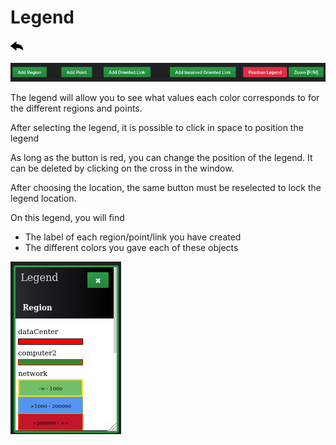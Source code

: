 # Legend

[![](../../screenshots/other/Go-back.png)](README.md)

![legend](../../screenshots/panel/legend-menu.jpg)

The legend will allow you to see what values each color corresponds to for the different regions and points.

After selecting the legend, it is possible to click in space to position the legend

As long as the button is red, you can change the position of the legend. It can be deleted by clicking on the cross in the window.

After choosing the location, the same button must be reselected to lock the legend location.

On this legend, you will find

- The label of each region/point/link you have created
- The different colors you gave each of these objects

![legend](../../screenshots/panel/legend.png)
